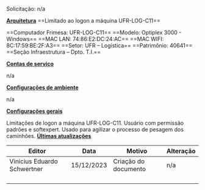 Solicitação: n/a

**<u>Arquitetura</u>**
==Limitado ao logon a máquina UFR-LOG-C11==

==Computador Frimesa: UFR-LOG-C11==
==Modelo: Optiplex 3000 - Windows==
==MAC LAN: 74:86:E2:DC:24:AC==
==MAC WIFI: 8C:17:59:BE:2F:A3==
==Setor: UFR – Logística==
==Patrimônio: 40641==
==Seção Infraestrutura – Dpto. T.I.==

**<u>Contas de serviço</u>**

n/a

**<u>Configurações de ambiente</u>**

n/a

**<u>Configurações gerais</u>**

Limitações de logon a máquina UFR-LOG-C11. Usuário com permissão padrões e softexpert. Usado para agilizar o processo de pesagem dos caminhões.
**<u>Últimas atualizações</u>**  

| Editor                      | Data       | Motivo               | Alteração |
|-----------------------------|------------|----------------------|-----------|
| Vinicius Eduardo Schwertner | 15/12/2023 | Criação do documento | n/a       |
|                             |            |                      |           |
|                             |            |                      |           |
|                             |            |                      |           |
|                             |            |                      |           |

